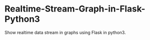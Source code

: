 # Realtime-Stream-Graph-in-Flask-Python3
 Show realtime data stream in graphs using Flask in python3.

